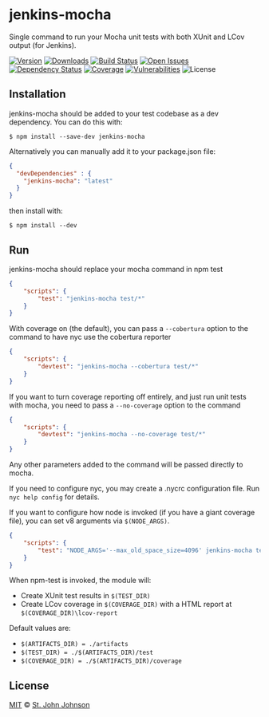 # jenkins-mocha

Single command to run your Mocha unit tests with both XUnit and LCov output (for Jenkins).

[![Version][npm-image]][npm-url] [![Downloads][downloads-image]][npm-url] [![Build Status][status-image]][status-url] [![Open Issues][issues-image]][issues-url] [![Dependency Status][daviddm-image]][daviddm-url] [![Coverage][cov-image]][cov-url] [![Vulnerabilities][vul-image]][vul-url] ![License][license-image]

## Installation

jenkins-mocha should be added to your test codebase as a dev dependency.  You can do this with:

``` shell
$ npm install --save-dev jenkins-mocha
```

Alternatively you can manually add it to your package.json file:

``` json
{
  "devDependencies" : {
    "jenkins-mocha": "latest"
  }
}
```

then install with:

``` shell
$ npm install --dev
```

## Run

jenkins-mocha should replace your mocha command in npm test

``` json
{
    "scripts": {
        "test": "jenkins-mocha test/*"
    }
}
```

With coverage on (the default), you can pass a `--cobertura` option to the command
to have nyc use the cobertura reporter

```json
{
    "scripts": {
        "devtest": "jenkins-mocha --cobertura test/*"
    }
}
```

If you want to turn coverage reporting off entirely, and just run unit tests with mocha,
you need to pass a `--no-coverage` option to the command

```json
{
    "scripts": {
        "devtest": "jenkins-mocha --no-coverage test/*"
    }
}
```

Any other parameters added to the command will be passed directly to mocha.

If you need to configure nyc, you may create a .nycrc configuration file. Run `nyc help config` for details.

If you want to configure how node is invoked (if you have a giant coverage file), you can set v8 arguments via `$(NODE_ARGS)`.

``` json
{
    "scripts": {
        "test": "NODE_ARGS='--max_old_space_size=4096' jenkins-mocha test/*"
    }
}
```

When npm-test is invoked, the module will:
 - Create XUnit test results in `$(TEST_DIR)`
 - Create LCov coverage in `$(COVERAGE_DIR)` with a HTML report at `$(COVERAGE_DIR)\lcov-report`

Default values are:
 - `$(ARTIFACTS_DIR) = ./artifacts`
 - `$(TEST_DIR) = ./$(ARTIFACTS_DIR)/test`
 - `$(COVERAGE_DIR) = ./$(ARTIFACTS_DIR)/coverage`

## License

[MIT](http://opensource.org/licenses/MIT) © [St. John Johnson](http://stjohnjohnson.com)

[downloads-image]: https://img.shields.io/npm/dm/jenkins-mocha.svg
[license-image]: https://img.shields.io/npm/l/jenkins-mocha.svg
[npm-image]: https://img.shields.io/npm/v/jenkins-mocha.svg
[npm-url]: https://npmjs.org/package/jenkins-mocha
[cov-image]: https://coveralls.io/repos/github/stjohnjohnson/jenkins-mocha/badge.svg?branch=master
[cov-url]: https://coveralls.io/github/stjohnjohnson/jenkins-mocha?branch=master
[status-image]: https://cd.screwdriver.cd/pipelines/645af0ac1b2ed3cf24d3819d94e9af1b9007dfe8/badge
[status-url]: https://cd.screwdriver.cd/pipelines/645af0ac1b2ed3cf24d3819d94e9af1b9007dfe8
[vul-image]: https://snyk.io/test/github/stjohnjohnson/jenkins-mocha.git/badge.svg
[vul-url]: https://snyk.io/test/github/stjohnjohnson/jenkins-mocha.git
[issues-image]: https://img.shields.io/github/issues/stjohnjohnson/jenkins-mocha.svg
[issues-url]: https://github.com/stjohnjohnson/jenkins-mocha/issues
[daviddm-image]: https://david-dm.org/stjohnjohnson/jenkins-mocha.svg?theme=shields.io
[daviddm-url]: https://david-dm.org/stjohnjohnson/jenkins-mocha

